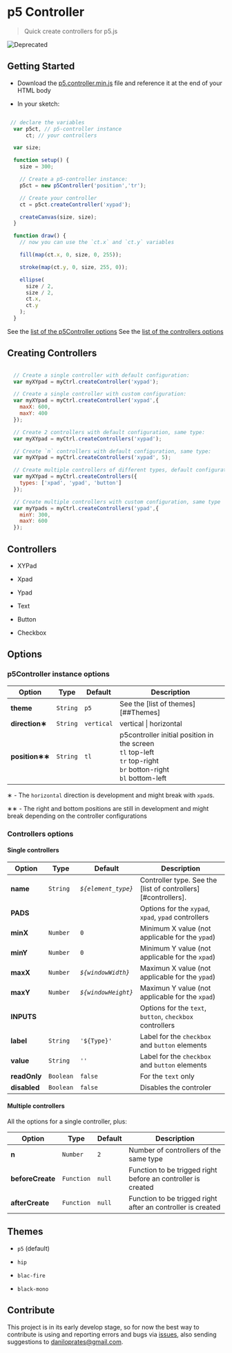 # p5 Controller

> Quick create controllers for p5.js

![Deprecated](https://placehold.it/600x50/f03c15/000000?text=This%20package%20has%20been%20deprecated)


## Getting Started

* Download the [p5.controller.min.js][p5ctrlMinJs] file and reference it at the end of your HTML body

* In your sketch:

```js

 // declare the variables
  var p5ct, // p5-controller instance
      ct; // your controllers

  var size;

  function setup() {
    size = 300;

    // Create a p5-controller instance:
    p5ct = new p5Controller('position','tr');

    // Create your controller
    ct = p5ct.createController('xypad');

    createCanvas(size, size);
  }

  function draw() {
    // now you can use the `ct.x` and `ct.y` variables

    fill(map(ct.x, 0, size, 0, 255));

    stroke(map(ct.y, 0, size, 255, 0));

    ellipse(
      size / 2,
      size / 2,
      ct.x,
      ct.y
    );
  }


```

See the [list of the p5Controller options](#p5controller-instance-options)
See the [list of the controllers options](#controllers-options)

## Creating Controllers

```js

  // Create a single controller with default configuration:
  var myXYpad = myCtrl.createController('xypad');

  // Create a single controller with custom configuration:
  var myXYpad = myCtrl.createController('xypad',{
    maxX: 600,
    maxY: 400
  });

  // Create 2 controllers with default configuration, same type:
  var myXYpad = myCtrl.createControllers('xypad');

  // Create `n` controllers with default configuration, same type:
  var myXYpad = myCtrl.createControllers('xypad', 5);

  // Create multiple controllers of different types, default configuration
  var myXYpad = myCtrl.createControllers({
    types: ['xpad', 'ypad', 'button']
  });

  // Create multiple controllers with custom configuration, same type
  var myYpads = myCtrl.createControllers('ypad',{
    minY: 300,
    maxY: 600
  });

```


## Controllers

* XYPad

* Xpad

* Ypad

* Text

* Button

* Checkbox



## Options


<!--
/*
 * p5Controller class
 * @param {Object} cfg
 * @param {String} cfg.direction  - default: vertical - vertical | horizontal
 * @param {String} cfg.size       - default: 150px - To be used as `width` for the VERTICAL direction and as `height` for the HORIZONTAL direction
 * @param {String} cfg.color      - default: #999999  - Text Color
 * @param {String} cfg.fgColor    - default: #ED225D  - Foreground Color
 * @param {String} cfg.bgColor    - default: #F0EFE4  - Background Color
 * @param {String} cfg.sdColor    - default: #2D7BB6  - Secondary Color
 * @param {String|Array} cfg.position - default: tl   - tl (top left), tr (top right), bl (bottom left), br (bottom right), [`${xPosition}px`, `${yPosition}px`]
 */
-->

### p5Controller instance options

| Option      | Type      | Default      | Description      |
| --- | --- | --- | --- |
| **theme**  | `String` | `p5` | See the [list of themes][##Themes] |
| **direction&lowast;**  | `String` | `vertical` | vertical &#124; horizontal |
| **position&lowast;&lowast;**  | `String` | `tl` | p5controller initial position in the screen <br> `tl` top-left <br> `tr` top-right <br> `br` botton-right <br> `bl` bottom-left |


&lowast; - The `horizontal` direction is development and might break with `xpad`s.

&lowast;&lowast; - The right and bottom positions are still in development and might break depending on the controller configurations

### Controllers options

<!--
   * Add a single controller
   * @param {String} type
   * @param {Object} cfg
   * @param {Number} [cfg.name=`element.type`] - Element name
   * @return {Object} element
   *
   * Specific parameters for each element type:
   *
   * PADS
   * @param {Number} [cfg.minX=0] - Minimum X value - available for `xypad` and `xpad`
   * @param {Number} [cfg.minY=0] - Minimum Y value - available for `xypad` and `ypad`
   * @param {Number} [cfg.maxY=`window.width`] - Maximum X value - available for `xypad` and `xpad`
   * @param {Number} [cfg.maxY=`window.height`] - Maximum Y value - available for `xypad` and `ypad`
   * @param {String} [baseStyle] - custom style for the element container html
   * @param {String} [ctrlStyle] - custom style for the element controller html
   *
   * INPUTS
   * @param {String} [label] - Label for the checkbox and button elements
   * @param {String} [Value] - Value for the text button
   * @param {Boolean} readOnly - default: false - text only
   * @param {Boolean} disabled - default: false
   */
 -->
#### Single controllers

| Option      | Type      | Default      | Description      |
| --- | --- | --- | --- |
| **name**  | `String` | *`${element_type}`* | Controller type. See the [list of controllers][#controllers]. |
| **PADS**  |  |  | Options for the `xypad`, `xpad`, `ypad` controllers |
| **minX**  | `Number` | `0` | Minimum X value (not applicable for the `ypad`) |
| **minY**  | `Number` | `0` | Minimum Y value (not applicable for the `xpad`) |
| **maxX**  | `Number` | *`${windowWidth}`* | Maximun X value (not applicable for the `ypad`) |
| **maxY**  | `Number` | *`${windowHeight}`* | Maximun Y value (not applicable for the `xpad`) |
| **INPUTS**  |  |  | Options for the `text`, `button`, `checkbox` controllers |
| **label**  | `String` | `'${Type}'` | Label for the `checkbox` and `button` elements |
| **value**  | `String` | `''` | Label for the `checkbox` and `button` elements |
| **readOnly**  | `Boolean` | `false` | For the `text` only |
| **disabled**  | `Boolean` | `false` | Disables the controler |


<!--
  /**
   * Adds multiple controllers
   * @params {String} type - controller type
   * @params {Object} userCfg
   * @params {Number} n - number of controllers to be created (same type)
   * @params {Function} beforeCreate - Function to be trigged right before a controller is created
   * @params {Function} afterCreate - Function to be trigged right after a controller is created
   * * All other parameters from `createController`
   * @return {Array} controllers
   *
   * Examples:
   *
   * - Controllers of same type:
   *
   *     createControllers('xpad'); // Creates 2 `xpad`s
   *     createControllers('ypad', 5); // Creates 5 `ypad`s
   *     createControllers('xypad', {  // Creates 10 `xypad`s with the same custom config.
   *       n: 10,
   *
   *     });
   *
   * - Multiples types:
   *
   *     createControllers({
   *       types: ['button', 'text', 'checkbox']
   *     });
   *     createControllers({
   *       types: ['xypad', 'xpad', 'ypad'],
   *       x: 500 // will be applied to the `xypad` and `xpad`
   *       y: 500 // will be applied to the `xypad` and `ypad`
   *     });
   */
 -->
#### Multiple controllers

All the options for a single controller, plus:

| Option      | Type      | Default      | Description      |
| --- | --- | --- | --- |
| **n**  | `Number` | `2` | Number of controllers of the same type |
| **beforeCreate**  | `Function` | `null` | Function to be trigged right before an controller is created |
| **afterCreate**  | `Function` | `null` | Function to be trigged right after an controller is created |


## Themes

* `p5` (default)

* `hip`

* `blac-fire`

* `black-mono`



## Contribute

This project is in its early develop stage, so for now the best way to contribute is using and reporting errors and bugs via [issues][issues], also sending suggestions to daniloprates@gmail.com.




[p5ctrlMinJs]: https://raw.githubusercontent.com/daniloprates/p5-controller/master/dist/p5.controller.min.js
[issues]: https://github.com/daniloprates/p5-controller/issues
